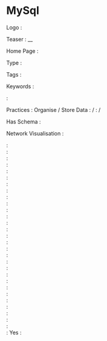 # MySql

Logo
:   ![]()

Teaser
:   __

Home Page
:   

Type
:   

Tags
:   

Keywords
:   

:   

Practices
:   Organise / Store Data
:    / 
:    / 

Has Schema
:   

Network Visualisation
:   


:   
:   
:   
:   
:   
:   
:   
:   
:   
:   
:   
:   
:   
:   
:   
:   
:   
:   
:   
:   
:   
:   
:   
:   
:   
:   
:   
:   
:   
:   Yes
:   
